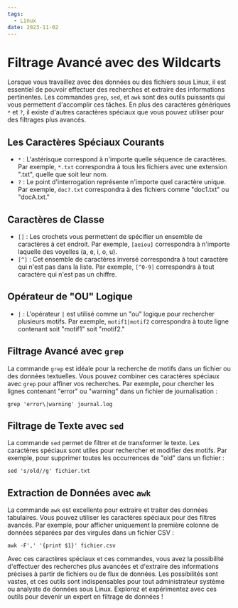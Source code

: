 ```yaml
---
tags:
  - Linux
date: 2023-11-02
---
```

# Filtrage Avancé avec des Wildcarts

Lorsque vous travaillez avec des données ou des fichiers sous Linux, il est essentiel de pouvoir effectuer des recherches et extraire des informations pertinentes. Les commandes `grep`, `sed`, et `awk` sont des outils puissants qui vous permettent d'accomplir ces tâches. En plus des caractères génériques `*` et `?`, il existe d'autres caractères spéciaux que vous pouvez utiliser pour des filtrages plus avancés.

## Les Caractères Spéciaux Courants

- `*` : L'astérisque correspond à n'importe quelle séquence de caractères. Par exemple, `*.txt` correspondra à tous les fichiers avec une extension ".txt", quelle que soit leur nom.
- `?` : Le point d'interrogation représente n'importe quel caractère unique. Par exemple, `doc?.txt` correspondra à des fichiers comme "doc1.txt" ou "docA.txt."

## Caractères de Classe

- `[]` : Les crochets vous permettent de spécifier un ensemble de caractères à cet endroit. Par exemple, `[aeiou]` correspondra à n'importe laquelle des voyelles (a, e, i, o, u).
- `[^]` : Cet ensemble de caractères inversé correspondra à tout caractère qui n'est pas dans la liste. Par exemple, `[^0-9]` correspondra à tout caractère qui n'est pas un chiffre.

## Opérateur de "OU" Logique

- `|` : L'opérateur `|` est utilisé comme un "ou" logique pour rechercher plusieurs motifs. Par exemple, `motif1|motif2` correspondra à toute ligne contenant soit "motif1" soit "motif2."

## Filtrage Avancé avec `grep`

La commande `grep` est idéale pour la recherche de motifs dans un fichier ou des données textuelles. Vous pouvez combiner ces caractères spéciaux avec `grep` pour affiner vos recherches. Par exemple, pour chercher les lignes contenant "error" ou "warning" dans un fichier de journalisation :

`grep 'error\|warning' journal.log`

## Filtrage de Texte avec `sed`

La commande `sed` permet de filtrer et de transformer le texte. Les caractères spéciaux sont utiles pour rechercher et modifier des motifs. Par exemple, pour supprimer toutes les occurrences de "old" dans un fichier :

`sed 's/old//g' fichier.txt`

## Extraction de Données avec `awk`

La commande `awk` est excellente pour extraire et traiter des données tabulaires. Vous pouvez utiliser les caractères spéciaux pour des filtres avancés. Par exemple, pour afficher uniquement la première colonne de données séparées par des virgules dans un fichier CSV :

`awk -F',' '{print $1}' fichier.csv`

Avec ces caractères spéciaux et ces commandes, vous avez la possibilité d'effectuer des recherches plus avancées et d'extraire des informations précises à partir de fichiers ou de flux de données. Les possibilités sont vastes, et ces outils sont indispensables pour tout administrateur système ou analyste de données sous Linux. Explorez et expérimentez avec ces outils pour devenir un expert en filtrage de données !